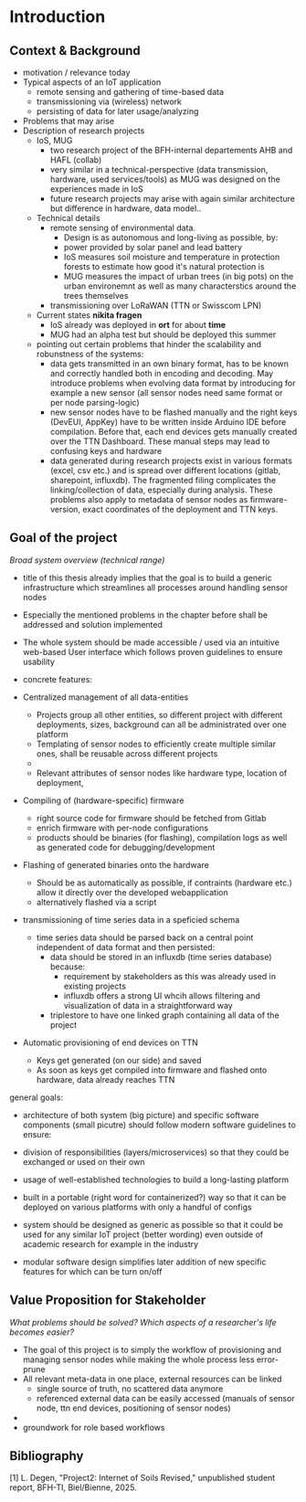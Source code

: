 # Introduction
## Context & Background
- motivation / relevance today
- Typical aspects of an IoT application
    - remote sensing and gathering of time-based data
    - transmissioning via (wireless) network
    - persisting of data for later usage/analyzing
- Problems that may arise
- Description of research projects
    - IoS, MUG
        - two research project of the BFH-internal departements AHB and HAFL (collab)
        - very similar in a technical-perspective (data transmission, hardware, used services/tools) as MUG was designed on the experiences made in IoS
        - future research projects may arise with again similar architecture but difference in hardware, data model..
    - Technical details
        - remote sensing of environmental data.
            - Design is as autonomous and long-living as possible, by:
            - power provided by solar panel and lead battery
            - IoS measures soil moisture and temperature in protection forests to estimate how good it's natural protection is
            - MUG measures the impact of urban trees (in big pots) on the urban environemnt as well as many characterstics around the trees themselves
        - transmissioning over LoRaWAN (TTN or Swisscom LPN)
    - Current states **nikita fragen**
        - IoS already was deployed in **ort** for about **time** 
        - MUG had an alpha test but should be deployed this summer
    - pointing out certain problems that hinder the scalability and robunstness of the systems:
        - data gets transmitted in an own binary format, has to be known and correctly handled both in encoding and decoding. May introduce problems when evolving data format by introducing for example a new sensor (all sensor nodes need same format or per node parsing-logic)
        - new sensor nodes have to be flashed manually and the right keys (DevEUI, AppKey) have to be written inside Arduino IDE before compilation. Before that, each end devices gets manually created over the TTN Dashboard. These manual steps may lead to confusing keys and hardware
        - data generated during research projects exist in various formats (excel, csv etc.) and is spread over different locations (gitlab, sharepoint, influxdb). The fragmented filing complicates the linking/collection of data, especially during analysis. These problems also apply to metadata of sensor nodes as firmware-version, exact coordinates of the deployment and TTN keys.

## Goal of the project
*Broad system overview (technical range)*
- title of this thesis already implies that the goal is to build a generic infrastructure which streamlines all processes around handling sensor nodes
- Especially the mentioned problems in the chapter before shall be addressed and solution implemented
- The whole system should be made accessible / used via an intuitive web-based User interface which follows proven guidelines to ensure usability

- concrete features:
- Centralized management of all data-entities
    - Projects group all other entities, so different project with different deployments, sizes, background can all be administrated over one platform
    - Templating of sensor nodes to efficiently create multiple similar ones, shall be reusable across different projects
    - 
    - Relevant attributes of sensor nodes like hardware type, location of deployment, 

- Compiling of (hardware-specific) firmware
    - right source code for firmware should be fetched from Gitlab 
    - enrich firmware with per-node configurations
    - products should be binaries (for flashing), compilation logs as well as generated code for debugging/development

- Flashing of generated binaries onto the hardware
    - Should be as automatically as possible, if contraints (hardware etc.) allow it directly over the developed webapplication
    - alternatively flashed via a script 

- transmissioning of time series data in a speficied schema
    - time series data should be parsed back on a central point independent of data format and then persisted:
        - data should be stored in an influxdb (time series database) because:
            - requirement by stakeholders as this was already used in existing projects
            - influxdb offers a strong UI whcih allows filtering and visualization of data in a straightforward way
        - triplestore to have one linked graph containing all data of the project

- Automatic provisioning of end devices on TTN
    - Keys get generated (on our side) and saved
    - As soon as keys get compiled into firmware and flashed onto hardware, data already reaches TTN


general goals:

- architecture of both system (big picture) and specific software components (small picutre) should follow modern software guidelines to ensure:
- division of responsibilities (layers/microservices) so that they could be exchanged or used on their own
- usage of well-established technologies to build a long-lasting platform 
- built in a portable (right word for containerized?) way so that it can be deployed on various platforms with only a handful of configs

- system should be designed as generic as possible so that it could be used for any similar IoT project (better wording) even outside of academic research for example in the industry
- modular software design simplifies later addition of new specific features for which can be turn on/off 

## Value Proposition for Stakeholder
*What problems should be solved? Which aspects of a researcher's life becomes easier?*

- The goal of this project is to simply the workflow of provisioning and managing sensor nodes while making the whole process less error-prune
- All relevant meta-data in one place, external resources can be linked
    -  single source of truth, no scattered data anymore
    - referenced external data can be easily accessed (manuals of sensor node, ttn end devices, positioning of sensor nodes) 
-
- groundwork for role based workflows



## Bibliography
[1] L. Degen, "Project2: Internet of Soils Revised," unpublished student report, BFH-TI, Biel/Bienne, 2025.
